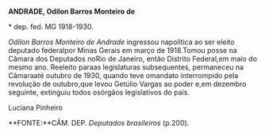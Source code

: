 **ANDRADE, Odilon Barros Monteiro de**

\* dep. fed. MG 1918-1930.

*Odilon Barros Monteiro de Andrade* ingressou napolítica ao ser eleito
deputado federalpor Minas Gerais em março de 1918.Tomou posse na Câmara
dos Deputados noRio de Janeiro, então Distrito Federal,em maio do mesmo
ano. Reeleito paraas legislaturas subsequentes, permaneceu na Câmaraaté
outubro de 1930, quando teve omandato interrompido pela revolução de
outubro,que levou Getúlio Vargas ao poder e,em dezembro seguinte,
extinguiu todos osórgãos legislativos do país.

Luciana Pinheiro

**FONTE:**CÂM. DEP. *Deputados brasileiros* (p.200).

